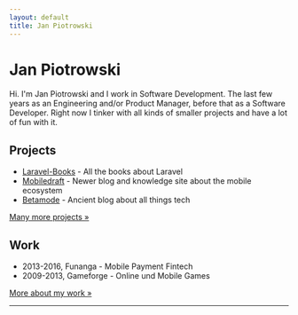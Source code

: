 ```yaml
---
layout: default
title: Jan Piotrowski
---
```


# [](#hello)Jan Piotrowski

Hi. I'm Jan Piotrowski and I work in Software Development. The last few years as an Engineering and/or Product Manager, before that as a Software Developer. Right now I tinker with all kinds of smaller projects and have a lot of fun with it.

## [](#projects)Projects

* [Laravel-Books](https://laravel-books.com) - All the books about Laravel
* [Mobiledraft](http://mobiledraft.com/) - Newer blog and knowledge site about the mobile ecosystem
* [Betamode](http://betamode.de/) - Ancient blog about all things tech

[Many more projects »](/work)

## [](#work)Work

* 2013-2016, Funanga - Mobile Payment Fintech
* 2009-2013, Gameforge - Online und Mobile Games

[More about my work »](/work)

---

